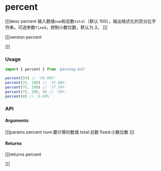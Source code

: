 # percent
[[[desc percent
输入数值`num`和总数`total`（默认 100），输出格式化的百分比字符串。可选参数`fixed`，控制小数位数，默认为 2。
]]]

[[[version percent
  
]]]
### Usage

```ts
import { percent } from 'parsnip-kit'

percent(50) // '50.00%'
percent(25, 100) // '25.00%'
percent(75, 200) // '37.50%'
percent(75, 200, 0) // '38%'
percent(0) // '0.00%'
```


### API

#### Arguments
[[[params percent
num:要计算的数值
total:总数
fixed:小数位数
]]]
#### Returns
[[[returns percent

]]]